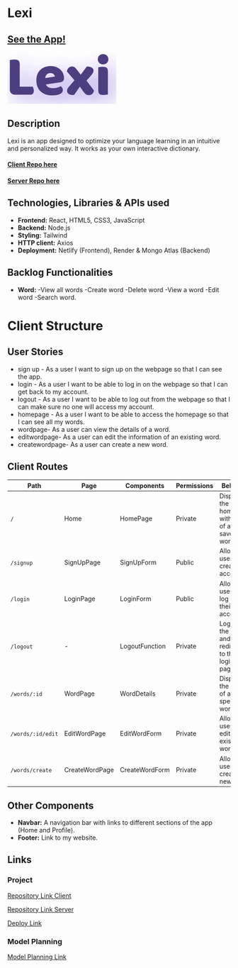 # Lexi

## [See the App!](https://lexi-words.netlify.app)

![lexi Logo](./src/assets/images/logo.png)

## Description

Lexi is an app designed to optimize your language learning in an intuitive and personalized way. It works as your own interactive dictionary.

#### [Client Repo here](https://github.com/somorales/words-frontend)

#### [Server Repo here](https://github.com/somorales/words-backend)

## Technologies, Libraries & APIs used

- **Frontend:** React, HTML5, CSS3, JavaScript
- **Backend:** Node.js
- **Styling:** Tailwind
- **HTTP client:** Axios
- **Deployment:** Netlify (Frontend), Render & Mongo Atlas (Backend)

## Backlog Functionalities

- **Word:** -View all words -Create word -Delete word -View a word -Edit word -Search word.

# Client Structure

## User Stories

- sign up - As a user I want to sign up on the webpage so that I can see the app.
- login - As a user I want to be able to log in on the webpage so that I can get back to my account.
- logout - As a user I want to be able to log out from the webpage so that I can make sure no one will access my account.
- homepage - As a user I want to be able to access the homepage so that I can see all my words.
- wordpage- As a user can view the details of a word.
- editwordpage- As a user can edit the information of an existing word.
- createwordpage- As a user can create a new word.

## Client Routes

| Path              | Page           | Components     | Permissions | Behavior                                              |
| ----------------- | -------------- | -------------- | ----------- | ----------------------------------------------------- |
| `/`               | Home           | HomePage       | Private     | Displays the homepage with a list of all saved words. |
| `/signup`         | SignUpPage     | SignUpForm     | Public      | Allows users to create an account.                    |
| `/login`          | LoginPage      | LoginForm      | Public      | Allows users to log in to their account.              |
| `/logout`         | -              | LogoutFunction | Private     | Logs out the user and redirects to the login page.    |
| `/words/:id`      | WordPage       | WordDetails    | Private     | Displays the details of a specific word.              |
| `/words/:id/edit` | EditWordPage   | EditWordForm   | Private     | Allows users to edit an existing word.                |
| `/words/create`   | CreateWordPage | CreateWordForm | Private     | Allows users to create a new word.                    |

## Other Components

- **Navbar:** A navigation bar with links to different sections of the app (Home and Profile).
- **Footer:** Link to my website.

## Links

### Project

[Repository Link Client](https://github.com/somorales/words-frontend)

[Repository Link Server](https://github.com/somorales/words-backend)

[Deploy Link](https://lexi-words.netlify.app/)

### Model Planning

[Model Planning Link](https://www.figma.com/design/WQVDchfxFC2seCF5ZRXZKc/Lexi?node-id=0-1&t=pXIPXMF0FTKgnq4G-1)

